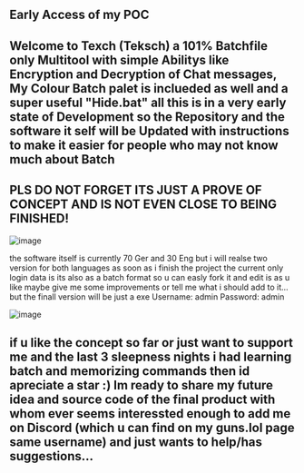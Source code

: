 **Early Access of my POC**
---------------------------
Welcome to Texch (Teksch)
a 101% Batchfile only Multitool with simple Abilitys like Encryption and Decryption of Chat messages, My Colour Batch palet is inclueded as well
and a super useful "Hide.bat" all this is in a very early state of Development so the Repository and the software it self will be 
Updated with instructions to make it easier for people who may not know much about Batch
---------------------------------------------------------------------------------------
PLS DO NOT FORGET ITS JUST A PROVE OF CONCEPT AND IS NOT EVEN CLOSE TO BEING FINISHED!
--------------------------------------------------------------------------------------------------------------------------------------
![image](https://github.com/R3d-Developer/PrePrePre-Release-of-Texch/assets/88716926/9deb0a14-27cf-40cf-95d4-c03b81e6a7ad)

the software itself is currently 70 Ger and 30 Eng but i will realse two version for both languages as soon as i finish the project
the current only login data is
its also as a batch format so u can easly fork it and edit is as u like maybe give me some improvements or tell me what i should add to it... but the finall version will be just a exe 
Username: admin
Password: admin

![image](https://github.com/R3d-Developer/PrePrePre-Release-of-Texch/assets/88716926/3e4a6817-cbff-47e2-b74f-c6193ee758dc)

if u like the concept so far or just want to support me and the last 3 sleepness nights i had learning batch and memorizing commands
then id apreciate a star :) Im ready to share my future idea and source code of the final product with whom ever seems interessted enough to add me on Discord (which u can find on my guns.lol page same username) and just wants to help/has suggestions...
----------------------------------------------------------------------------------------------------------------------------------
